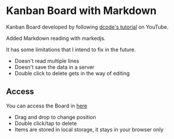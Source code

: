 # Kanban Board with Markdown

Kanban Board developed by following [dcode's tutorial](https://youtu.be/ijQ6dCughW8) on YouTube.

Added Markdown reading with markedjs.

It has some limitations that I intend to fix in the future.
- Doesn't read multiple lines
- Doesn't save the data in a server
- Double click to delete gets in the way of editing

## Access

You can access the Board in [here](https://antoplh.github.io/index.html)
- Drag and drop to change position
- Double click/tap to delete
- Items are stored in local storage, it stays in your browser only
